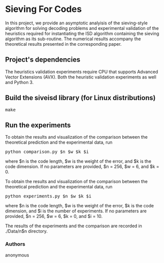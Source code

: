 # Sieving For Codes

In this project, we provide an asymptotic analyisis of the sieving-style algorithm for solving decoding problems and experimental validation of the heuristics required for instantiating the ISD algorithm containing the sieving algorithm as its sub-routine. The numerical results accompany the theoretical results presented in the corresponding paper.

## Project's dependencies

The heuristics validation experiments require CPU that supports Advanced Vector Extensions (AVX). Both the heuristic validation experiments as well  and Python 3.

## Build the siveisd library (for Linux distributions)
<pre translate="no" dir="ltr" is-upgraded="">make
</pre>

## Run the experiments

To obtain the results and visualization of the comparison between the theoretical prediction and the experimental data, run
<pre translate="no" dir="ltr" is-upgraded="">
python comparison.py $n $w $k $i
</pre>
where $n is the code length, $w is the weight of the error, and $k is the code dimension. If no parameters are provided, $n = 256, $w = 6, and $k = 0.

To obtain the results and visualization of the comparison between the theoretical prediction and the experimental data, run
<pre translate="no" dir="ltr" is-upgraded="">
python experiments.py $n $w $k $i
</pre>
where $n is the code length, $w is the weight of the error, $k is the code dimension, and $i is the number of experiments. If no parameters are provided, $n = 256, $w = 6, $k = 0, and $i = 10.


The results of the experiments and the comparison are recorded in ./Data/n$n directory.

### Authors
anonymous


